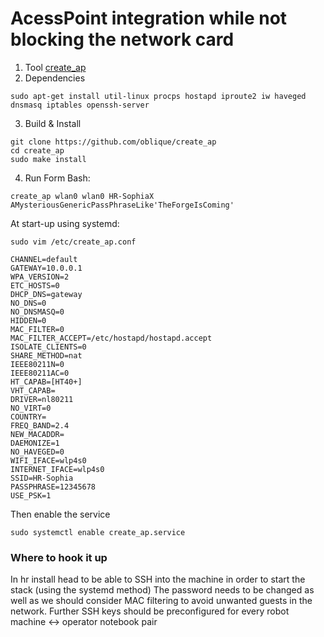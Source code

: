 # AcessPoint integration while not blocking the network card

1. Tool
[create_ap](https://github.com/oblique/create_ap)
2. Dependencies
```
sudo apt-get install util-linux procps hostapd iproute2 iw haveged dnsmasq iptables openssh-server
```
3. Build & Install
```
git clone https://github.com/oblique/create_ap
cd create_ap
sudo make install
```
4. Run 
Form Bash:
```
create_ap wlan0 wlan0 HR-SophiaX AMysteriousGenericPassPhraseLike'TheForgeIsComing'
```
At start-up using systemd:
```
sudo vim /etc/create_ap.conf
```

```
CHANNEL=default
GATEWAY=10.0.0.1
WPA_VERSION=2
ETC_HOSTS=0
DHCP_DNS=gateway
NO_DNS=0
NO_DNSMASQ=0
HIDDEN=0
MAC_FILTER=0
MAC_FILTER_ACCEPT=/etc/hostapd/hostapd.accept
ISOLATE_CLIENTS=0
SHARE_METHOD=nat
IEEE80211N=0
IEEE80211AC=0
HT_CAPAB=[HT40+]
VHT_CAPAB=
DRIVER=nl80211
NO_VIRT=0
COUNTRY=
FREQ_BAND=2.4
NEW_MACADDR=
DAEMONIZE=1
NO_HAVEGED=0
WIFI_IFACE=wlp4s0
INTERNET_IFACE=wlp4s0
SSID=HR-Sophia
PASSPHRASE=12345678
USE_PSK=1
```
Then enable the service 
```
sudo systemctl enable create_ap.service
```

### Where to hook it up
In hr install head to be able to SSH into the machine in order to start the stack (using the systemd method)
The password needs to be changed as well as we should consider MAC filtering to avoid unwanted guests in the network. 
Further SSH keys should be preconfigured for every robot machine <-> operator notebook pair
